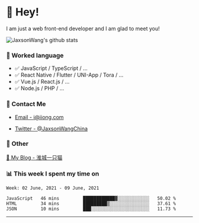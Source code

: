 # 👋 Hey!

I am just a web front-end developer and I am glad to meet you!

![JaxsonWang's github stats](https://github-readme-stats.vercel.app/api?username=JaxsonWang&&show_icons=true&&title_color=1abc9c&&icon_color=1abc9c)


### 📝 Worked language

- ✅ JavaScript / TypeScript / ...
- ✅ React Native / Flutter / UNI-App / Tora / ...
- ✅ Vue.js / React.js / ...
- ✅ Node.js / PHP / ...

### 📮 Contact Me

- [Email - i@iiong.com](mailto:i@iiong.com)

- [Twitter - @JaxsonWangChina](https://twitter.com/JaxsonWangChina)

### 🤪 Other

[📌 My Blog - 淮城一只猫](https://iiong.com)

### 📊 This week I spent my time on

<!--START_SECTION:waka-->
```text
Week: 02 June, 2021 - 09 June, 2021

JavaScript   46 mins         ████████████▓░░░░░░░░░░░░   50.02 % 
HTML         34 mins         █████████▒░░░░░░░░░░░░░░░   37.61 % 
JSON         10 mins         ███░░░░░░░░░░░░░░░░░░░░░░   11.73 % 
```
<!--END_SECTION:waka-->

---
